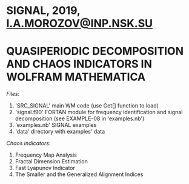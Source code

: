 # SIGNAL, 2019, I.A.MOROZOV@INP.NSK.SU
# QUASIPERIODIC DECOMPOSITION AND CHAOS INDICATORS IN WOLFRAM MATHEMATICA

*Files*:
1) 'SRC_SIGNAL'       main WM code (use Get[] function to load)
2) 'signal.f90'       FORTAN module for frequency identification and signal decomposition (see EXAMPLE-08 in 'examples.nb')
3) 'examples.nb'      SIGNAL examples
4) 'data'             directory with examples' data

*Chaos indicators*:
1) Frequency Map Analysis
2) Fractal Dimension Estimation
3) Fast Lyapunov Indicator
4) The Smaller and the Generalized Alignment Indices
